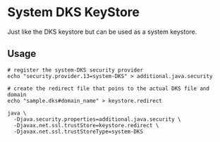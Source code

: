 System DKS KeyStore
===================

Just like the DKS keystore but can be used as a system keystore.

Usage
-----

```
# register the system-DKS security provider
echo "security.provider.13=system-DKS" > additional.java.security

# create the redirect file that poins to the actual DKS file and domain
echo "sample.dks#domain_name" > keystore.redirect

java \
  -Djava.security.properties=additional.java.security \
  -Djavax.net.ssl.trustStore=keystore.redirect \
  -Djavax.net.ssl.trustStoreType=system-DKS
```


